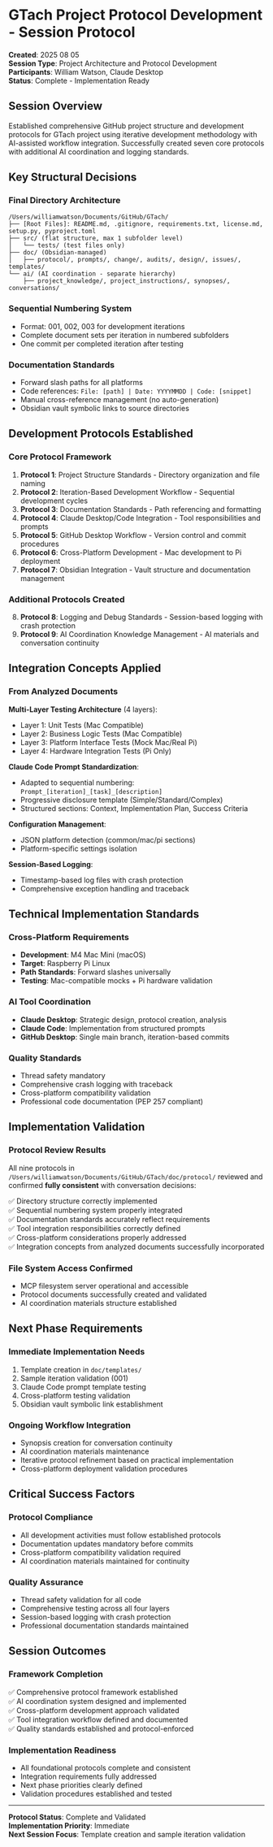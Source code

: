 # GTach Project Protocol Development - Session Protocol

**Created**: 2025 08 05  
**Session Type**: Project Architecture and Protocol Development  
**Participants**: William Watson, Claude Desktop  
**Status**: Complete - Implementation Ready

## Session Overview

Established comprehensive GitHub project structure and development protocols for GTach project using iterative development methodology with AI-assisted workflow integration. Successfully created seven core protocols with additional AI coordination and logging standards.

## Key Structural Decisions

### Final Directory Architecture
```
/Users/williamwatson/Documents/GitHub/GTach/
├── [Root Files]: README.md, .gitignore, requirements.txt, license.md, setup.py, pyproject.toml
├── src/ (flat structure, max 1 subfolder level)
│   └── tests/ (test files only)
├── doc/ (Obsidian-managed)
│   ├── protocol/, prompts/, change/, audits/, design/, issues/, templates/
└── ai/ (AI coordination - separate hierarchy)
    ├── project_knowledge/, project_instructions/, synopses/, conversations/
```

### Sequential Numbering System
- Format: 001, 002, 003 for development iterations
- Complete document sets per iteration in numbered subfolders
- One commit per completed iteration after testing

### Documentation Standards
- Forward slash paths for all platforms
- Code references: `File: [path] | Date: YYYYMMDD | Code: [snippet]`
- Manual cross-reference management (no auto-generation)
- Obsidian vault symbolic links to source directories

## Development Protocols Established

### Core Protocol Framework
1. **Protocol 1**: Project Structure Standards - Directory organization and file naming
2. **Protocol 2**: Iteration-Based Development Workflow - Sequential development cycles
3. **Protocol 3**: Documentation Standards - Path referencing and formatting
4. **Protocol 4**: Claude Desktop/Code Integration - Tool responsibilities and prompts
5. **Protocol 5**: GitHub Desktop Workflow - Version control and commit procedures
6. **Protocol 6**: Cross-Platform Development - Mac development to Pi deployment
7. **Protocol 7**: Obsidian Integration - Vault structure and documentation management

### Additional Protocols Created
8. **Protocol 8**: Logging and Debug Standards - Session-based logging with crash protection
9. **Protocol 9**: AI Coordination Knowledge Management - AI materials and conversation continuity

## Integration Concepts Applied

### From Analyzed Documents
**Multi-Layer Testing Architecture** (4 layers):
- Layer 1: Unit Tests (Mac Compatible)
- Layer 2: Business Logic Tests (Mac Compatible)  
- Layer 3: Platform Interface Tests (Mock Mac/Real Pi)
- Layer 4: Hardware Integration Tests (Pi Only)

**Claude Code Prompt Standardization**:
- Adapted to sequential numbering: `Prompt_[iteration]_[task]_[description]`
- Progressive disclosure template (Simple/Standard/Complex)
- Structured sections: Context, Implementation Plan, Success Criteria

**Configuration Management**:
- JSON platform detection (common/mac/pi sections)
- Platform-specific settings isolation

**Session-Based Logging**:
- Timestamp-based log files with crash protection
- Comprehensive exception handling and traceback

## Technical Implementation Standards

### Cross-Platform Requirements
- **Development**: M4 Mac Mini (macOS)
- **Target**: Raspberry Pi Linux
- **Path Standards**: Forward slashes universally
- **Testing**: Mac-compatible mocks + Pi hardware validation

### AI Tool Coordination
- **Claude Desktop**: Strategic design, protocol creation, analysis
- **Claude Code**: Implementation from structured prompts
- **GitHub Desktop**: Single main branch, iteration-based commits

### Quality Standards
- Thread safety mandatory
- Comprehensive crash logging with traceback
- Cross-platform compatibility validation
- Professional code documentation (PEP 257 compliant)

## Implementation Validation

### Protocol Review Results
All nine protocols in `/Users/williamwatson/Documents/GitHub/GTach/doc/protocol/` reviewed and confirmed **fully consistent** with conversation decisions:

✅ Directory structure correctly implemented  
✅ Sequential numbering system properly integrated  
✅ Documentation standards accurately reflect requirements  
✅ Tool integration responsibilities correctly defined  
✅ Cross-platform considerations properly addressed  
✅ Integration concepts from analyzed documents successfully incorporated

### File System Access Confirmed
- MCP filesystem server operational and accessible
- Protocol documents successfully created and validated
- AI coordination materials structure established

## Next Phase Requirements

### Immediate Implementation Needs
1. Template creation in `doc/templates/` 
2. Sample iteration validation (001)
3. Claude Code prompt template testing
4. Cross-platform testing validation
5. Obsidian vault symbolic link establishment

### Ongoing Workflow Integration
- Synopsis creation for conversation continuity
- AI coordination materials maintenance
- Iterative protocol refinement based on practical implementation
- Cross-platform deployment validation procedures

## Critical Success Factors

### Protocol Compliance
- All development activities must follow established protocols
- Documentation updates mandatory before commits
- Cross-platform compatibility validation required
- AI coordination materials maintained for continuity

### Quality Assurance
- Thread safety validation for all code
- Comprehensive testing across all four layers
- Session-based logging with crash protection
- Professional documentation standards maintained

## Session Outcomes

### Framework Completion
✅ Comprehensive protocol framework established  
✅ AI coordination system designed and implemented  
✅ Cross-platform development approach validated  
✅ Tool integration workflow defined and documented  
✅ Quality standards established and protocol-enforced

### Implementation Readiness
- All foundational protocols complete and consistent
- Integration requirements fully addressed
- Next phase priorities clearly defined
- Validation procedures established and tested

---

**Protocol Status**: Complete and Validated  
**Implementation Priority**: Immediate  
**Next Session Focus**: Template creation and sample iteration validation